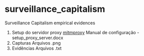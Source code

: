 # surveillance_capitalism
Surveillance Capitalism empirical evidences

1) Setup do servidor proxy
   [mitmproxy](https://mitmproxy.org/)
   Manual de configuração - setup_proxy_server.docx
2) Capturas
   Arquivos .png
3) Evidências
   Arquivos .txt
